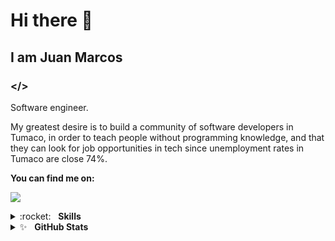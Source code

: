 # Hi there 🌴

## I am Juan Marcos
### </>

Software engineer.

My greatest desire is to build a community of software developers in Tumaco, in order to teach people without programming knowledge, and that they can look for job opportunities in tech since unemployment rates in Tumaco are close 74%. 

**You can find me on:**

<!-- [<img src="https://img.shields.io/badge/twitter-%231DA1F2.svg?&style=for-the-badge&logo=twitter&logoColor=white"/>](https://twitter.com/juanmarcab) -->
[<img src="https://img.shields.io/badge/linkedin-%230077B5.svg?&style=for-the-badge&logo=linkedin&logoColor=white"/>](https://www.linkedin.com/in/juanmarcoscabezas/)
<!-- [<img src="https://img.shields.io/badge/twitch-%239146FF.svg?&style=for-the-badge&logo=twitch&logoColor=white"/>](https://twitch.tv/ricochontaduro/) -->

<details>
	<summary>:rocket:&nbsp;&nbsp;&nbsp;<b>Skills</b></summary>
	<br/>
	<img src="https://img.shields.io/badge/python-%233a75a5.svg?&style=for-the-badge&logo=python&logoColor=white" alt="Python"/>
	<img src="https://img.shields.io/badge/javascript%20-%23323330.svg?&style=for-the-badge&logo=javascript&logoColor=%23f7de1e" alt="JavaScript"/>
	<img src="https://img.shields.io/badge/html5-%23e34f26.svg?&style=for-the-badge&logo=html5&logoColor=white" alt="HTML5"/>
	<img src="https://img.shields.io/badge/css3-%233573b5.svg?&style=for-the-badge&logo=css3&logoColor=white" alt="CSS3"/>
	<img src="https://img.shields.io/badge/node%2Ejs-%2362af43.svg?&style=for-the-badge&logo=node.js&logoColor=white" alt="NodeJS"/>
	<img src="https://img.shields.io/badge/react-%2300c4e6.svg?&style=for-the-badge&logo=react&logoColor=white" alt="React"/>
	<img src="https://img.shields.io/badge/vuejs-%23ffffff.svg?&style=for-the-badge&logo=vue.js&logoColor=green" alt="React"/>
	<img src="https://img.shields.io/badge/angular-%23e63a21.svg?&style=for-the-badge&logo=angular&logoColor=white" alt="Angular"/>
	<img src="https://img.shields.io/badge/mysql-%23fafafa.svg?&style=for-the-badge&logo=mysql&logoColor=black" alt="MySql"/>
	<img src="https://img.shields.io/badge/postgresql-%23fafafa.svg?&style=for-the-badge&logo=postgresql&logoColor=blue" alt="PostgreSQL"/>
	<img src="https://img.shields.io/badge/mongodb-%2368a14a.svg?&style=for-the-badge&logo=mongodb&logoColor=white" alt="MongoDB"/>
	<img src="https://img.shields.io/badge/git-%23fc6d26.svg?&style=for-the-badge&logo=git&logoColor=white" alt="Git"/>
</details>

<details>
	<summary>✨&nbsp;&nbsp;&nbsp;<b>GitHub Stats</b></summary>
	<br/>
	<img src="https://jf-gh-stats.vercel.app/api?username=juanmarcoscabezas&show_icons=true&count_private=true&title_color=3867D6&icon_color=3867D6" alt="GitHub Stats" align="top"/>
	<img src="https://jf-gh-stats.vercel.app/api/top-langs/?username=juanmarcoscabezas&layout=compact&hide=java&title_color=3867D6&icon_color=3867D6" alt="GitHub Top Languages" align="top"/>
</details>

